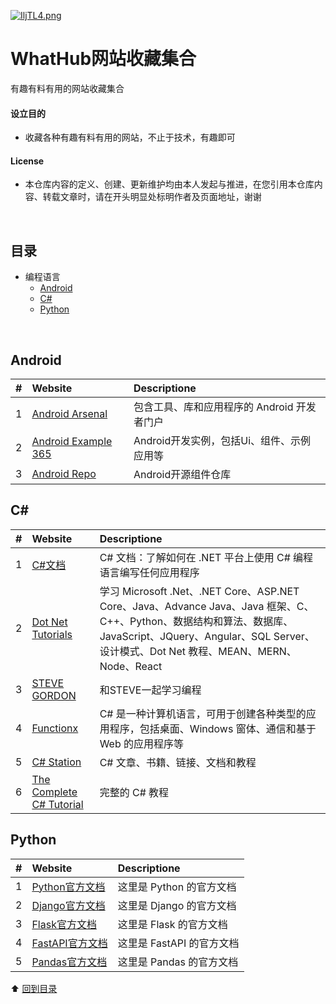 [![IljTL4.png](https://z3.ax1x.com/2021/11/07/I1FccR.png)](WhtaHub)


# WhatHub网站收藏集合
有趣有料有用的网站收藏集合

#### 设立目的

- 收藏各种有趣有料有用的网站，不止于技术，有趣即可

#### License

- 本仓库内容的定义、创建、更新维护均由本人发起与推进，在您引用本仓库内容、转载文章时，请在开头明显处标明作者及页面地址，谢谢

<br/>

## 目录

- 编程语言
  - [Android](#Android)
  - [C#](#C#)
  - [Python](#Python)

<br/>

## Android

|#|Website|Descriptione|
|:-|:-|:-|
|1|[Android Arsenal](https://android-arsenal.com/)|包含工具、库和应用程序的 Android 开发者门户|
|2|[Android Example 365](https://androidexample365.com/)|Android开发实例，包括Ui、组件、示例应用等|
|3|[Android Repo](https://androidrepo.com/)|Android开源组件仓库|




## C#

|#|Website|Descriptione|
|:-|:-|:-|
|1|[C#文档](https://docs.microsoft.com/zh-cn/dotnet/csharp/)|C# 文档：了解如何在 .NET 平台上使用 C# 编程语言编写任何应用程序|
|2|[Dot Net Tutorials](https://dotnettutorials.net/)|学习 Microsoft .Net、.NET Core、ASP.NET Core、Java、Advance Java、Java 框架、C、C++、Python、数据结构和算法、数据库、JavaScript、JQuery、Angular、SQL Server、设计模式、Dot Net 教程、MEAN、MERN、Node、React|
|3|[STEVE GORDON](https://www.stevejgordon.co.uk/)|和STEVE一起学习编程|
|4|[Functionx](http://www.functionx.com/csharp/)|C# 是一种计算机语言，可用于创建各种类型的应用程序，包括桌面、Windows 窗体、通信和基于 Web 的应用程序等|
|5|[C# Station](https://csharp-station.com/)|C# 文章、书籍、链接、文档和教程|
|6|[The Complete C# Tutorial](https://csharp.net-tutorials.com/)|完整的 C# 教程|

## Python

|#|Website|Descriptione|
|:-|:-|:-|
|1|[Python官方文档](https://docs.python.org/zh-cn/3/)|这里是 Python 的官方文档|
|2|[Django官方文档](https://docs.djangoproject.com/zh-hans/)|这里是 Django 的官方文档|
|3|[Flask官方文档](https://flask.palletsprojects.com/en/)|这里是 Flask 的官方文档|
|4|[FastAPI官方文档](https://fastapi.tiangolo.com/)|这里是 FastAPI 的官方文档|
|5|[Pandas官方文档](https://pandas.pydata.org/docs/)|这里是 Pandas 的官方文档|

⬆ [回到目录](#目录)